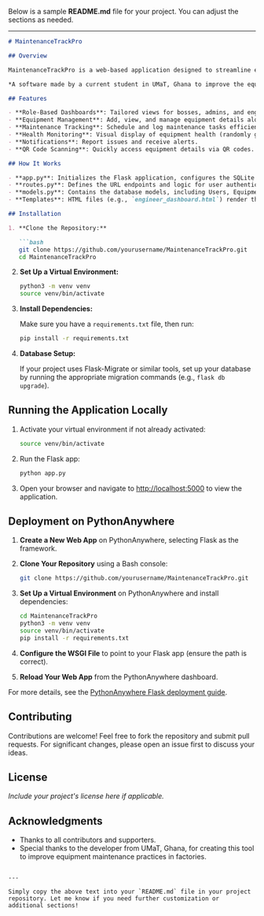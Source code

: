 Below is a sample **README.md** file for your project. You can adjust the sections as needed.

---

```markdown
# MaintenanceTrackPro

## Overview

MaintenanceTrackPro is a web-based application designed to streamline equipment management and maintenance for industrial or facility teams. It helps track equipment health, schedule maintenance, log issues, and manage user roles (boss, admin, engineer) to ensure operational efficiency and reduce downtime.

*A software made by a current student in UMaT, Ghana to improve the equipment maintenance handling practices in factories.*

## Features

- **Role-Based Dashboards**: Tailored views for bosses, admins, and engineers.
- **Equipment Management**: Add, view, and manage equipment details along with QR code integration for quick access.
- **Maintenance Tracking**: Schedule and log maintenance tasks efficiently.
- **Health Monitoring**: Visual display of equipment health (randomly generated between 60-100%) using graphs.
- **Notifications**: Report issues and receive alerts.
- **QR Code Scanning**: Quickly access equipment details via QR codes.

## How It Works

- **app.py**: Initializes the Flask application, configures the SQLite database, sets up file uploads, and validates image formats.
- **routes.py**: Defines the URL endpoints and logic for user authentication (login/logout), dashboard views, equipment addition, and more.
- **models.py**: Contains the database models, including Users, Equipment, Maintenance, and Notifications.
- **Templates**: HTML files (e.g., `engineer_dashboard.html`) render the user interfaces and display dynamic content such as equipment health graphs.

## Installation

1. **Clone the Repository:**

   ```bash
   git clone https://github.com/yourusername/MaintenanceTrackPro.git
   cd MaintenanceTrackPro
   ```

2. **Set Up a Virtual Environment:**

   ```bash
   python3 -m venv venv
   source venv/bin/activate
   ```

3. **Install Dependencies:**

   Make sure you have a `requirements.txt` file, then run:

   ```bash
   pip install -r requirements.txt
   ```

4. **Database Setup:**

   If your project uses Flask-Migrate or similar tools, set up your database by running the appropriate migration commands (e.g., `flask db upgrade`).

## Running the Application Locally

1. Activate your virtual environment if not already activated:

   ```bash
   source venv/bin/activate
   ```

2. Run the Flask app:

   ```bash
   python app.py
   ```

3. Open your browser and navigate to [http://localhost:5000](http://localhost:5000) to view the application.

## Deployment on PythonAnywhere

1. **Create a New Web App** on PythonAnywhere, selecting Flask as the framework.
2. **Clone Your Repository** using a Bash console:

   ```bash
   git clone https://github.com/yourusername/MaintenanceTrackPro.git
   ```

3. **Set Up a Virtual Environment** on PythonAnywhere and install dependencies:

   ```bash
   cd MaintenanceTrackPro
   python3 -m venv venv
   source venv/bin/activate
   pip install -r requirements.txt
   ```

4. **Configure the WSGI File** to point to your Flask app (ensure the path is correct).
5. **Reload Your Web App** from the PythonAnywhere dashboard.

For more details, see the [PythonAnywhere Flask deployment guide](https://help.pythonanywhere.com/pages/Flask/).

## Contributing

Contributions are welcome! Feel free to fork the repository and submit pull requests. For significant changes, please open an issue first to discuss your ideas.

## License

*Include your project's license here if applicable.*

## Acknowledgments

- Thanks to all contributors and supporters.
- Special thanks to the developer from UMaT, Ghana, for creating this tool to improve equipment maintenance practices in factories.
```

---

Simply copy the above text into your `README.md` file in your project repository. Let me know if you need further customization or additional sections!
